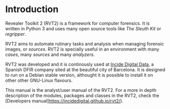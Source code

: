 # Introduction

Revealer Toolkit 2 (RVT2) is a framework for computer forensics. It is written in Python 3 and uses many open source tools like *The Sleuth Kit* or *regripper*.

RVT2 aims to automate rutinary tasks and analysis when managing forensic images, or *sources*. RVT2 is specially useful in an environment with many *cases*, many *sources* and many *analyzers*.

RVT2 was developed and it is continously used at [Incide Digital Data](http://www.incide.es), a Spanish DFIR company sited at the beautiful city of Barcelona. It is designed to run on a Debian stable version, althought it is possible to install it on other other GNU-Linux flavours.

This manual is the analyst/user manual of the RVT2. For a more in depth description of the modules, packages and classes in the RVT2, check the [Developers manual]https://incidedigital.github.io/rvt2/).
